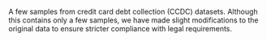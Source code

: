 A few samples from credit card debt collection (CCDC) datasets. 
Although this contains only a few samples, 
we have made slight modifications to the original data to ensure stricter compliance with legal requirements.
